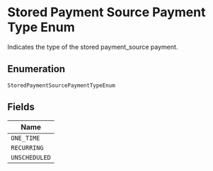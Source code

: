 
# Stored Payment Source Payment Type Enum

Indicates the type of the stored payment_source payment.

## Enumeration

`StoredPaymentSourcePaymentTypeEnum`

## Fields

| Name |
|  --- |
| `ONE_TIME` |
| `RECURRING` |
| `UNSCHEDULED` |

